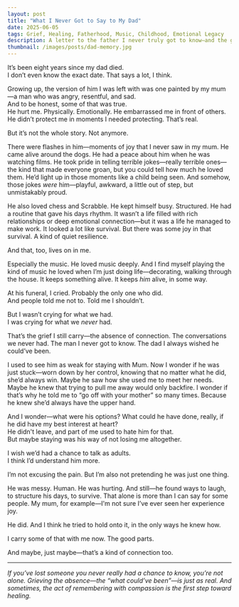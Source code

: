 ```yaml
---
layout: post
title: "What I Never Got to Say to My Dad"
date: 2025-06-05
tags: Grief, Healing, Fatherhood, Music, Childhood, Emotional Legacy
description: A letter to the father I never truly got to know—and the grief of what could’ve been.
thumbnail: /images/posts/dad-memory.jpg
---
```


It’s been eight years since my dad died.  
I don’t even know the exact date. That says a lot, I think.

Growing up, the version of him I was left with was one painted by my mum—a man who was angry, resentful, and sad.  
And to be honest, some of that was true.  
He hurt me. Physically. Emotionally. He embarrassed me in front of others. He didn’t protect me in moments I needed protecting. That’s real.

But it’s not the whole story. Not anymore.

There were flashes in him—moments of joy that I never saw in my mum. He came alive around the dogs. He had a peace about him when he was watching films. He took pride in telling terrible jokes—really terrible ones—the kind that made everyone groan, but you could tell how much he loved them. He’d light up in those moments like a child being seen. And somehow, those jokes *were* him—playful, awkward, a little out of step, but unmistakably proud.

He also loved chess and Scrabble. He kept himself busy. Structured. He had a routine that gave his days rhythm. It wasn’t a life filled with rich relationships or deep emotional connection—but it was a life he managed to make work. It looked a lot like survival. But there was some joy in that survival. A kind of quiet resilience. 

And that, too, lives on in me.

Especially the music. He loved music deeply. And I find myself playing the kind of music he loved when I’m just doing life—decorating, walking through the house. It keeps something alive. It keeps *him* alive, in some way.  

At his funeral, I cried. Probably the only one who did.  
And people told me not to. Told me I shouldn’t.

But I wasn’t crying for what we had.  
I was crying for what we *never* had.

That’s the grief I still carry—the absence of connection. The conversations we never had. The man I never got to know. The dad I always wished he could’ve been.

I used to see him as weak for staying with Mum. Now I wonder if he was just stuck—worn down by her control, knowing that no matter what he did, she’d always win. Maybe he saw how she used me to meet her needs. Maybe he knew that trying to pull me away would only backfire. I wonder if that’s why he told me to “go off with your mother” so many times. Because he knew she’d always have the upper hand.

And I wonder—what were his options? What could he have done, really, if he did have my best interest at heart?  
He didn't leave, and part of me used to hate him for that.  
But maybe staying was his way of not losing me altogether.

I wish we’d had a chance to talk as adults.  
I think I’d understand him more.

I’m not excusing the pain. But I’m also not pretending he was just one thing.

He was messy. Human. He was hurting. And still—he found ways to laugh, to structure his days, to survive. That alone is more than I can say for some people. My mum, for example—I'm not sure I’ve ever seen her experience joy.

He did. And I think he tried to hold onto it, in the only ways he knew how.

I carry some of that with me now. The good parts.

And maybe, just maybe—that’s a kind of connection too.

---

*If you’ve lost someone you never really had a chance to know, you’re not alone. Grieving the absence—the “what could’ve been”—is just as real. And sometimes, the act of remembering with compassion is the first step toward healing.*
